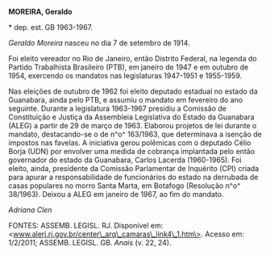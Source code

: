 **MOREIRA, Geraldo**

\* dep. est. GB 1963-1967.

*Geraldo Moreira* nasceu no dia 7 de setembro de 1914.

Foi eleito vereador no Rio de Janeiro, então Distrito Federal, na
legenda do Partido Trabalhista Brasileiro (PTB), em janeiro de 1947 e em
outubro de 1954, exercendo os mandatos nas legislaturas 1947-1951 e
1955-1959.

Nas eleições de outubro de 1962 foi eleito deputado estadual no estado
da Guanabara, ainda pelo PTB, e assumiu o mandato em fevereiro do ano
seguinte. Durante a legislatura 1963-1967 presidiu a Comissão de
Constituição e Justiça da Assembleia Legislativa do Estado da Guanabara
(ALEG) a partir de 29 de março de 1963. Elaborou projetos de lei durante
o mandato, destacando-se o de n^o^ 163/1963, que determinava a isenção
de impostos nas favelas. A iniciativa gerou polêmicas com o deputado
Célio Borja (UDN) por envolver uma medida de cobrança implantada pelo
então governador do estado da Guanabara, Carlos Lacerda (1960-1965). Foi
eleito, ainda, presidente da Comissão Parlamentar de Inquérito (CPI)
criada para apurar a responsabilidade de funcionários do estado na
derrubada de casas populares no morro Santa Marta, em Botafogo
(Resolução n^o^ 38/1963). Deixou a ALEG em janeiro de 1967, ao fim do
mandato.

*Adriana Clen*

FONTES: ASSEMB. LEGISL. RJ. Disponível em:
\<www.alerj.rj.gov.br/center\_arq\_camaras\_link4\_1.htm\>. Acesso em:
1/2/2011; ASSEMB. LEGISL. GB. *Anais* (v. 22, 24).
